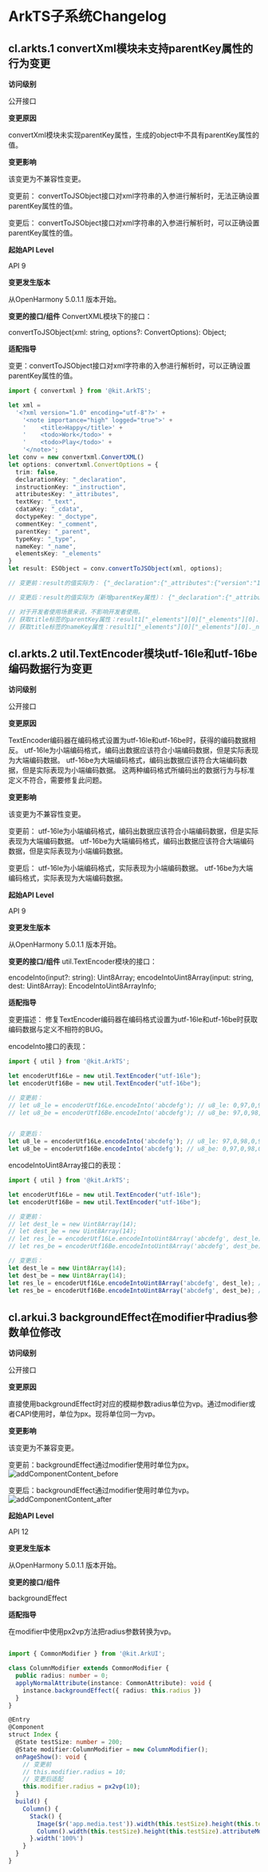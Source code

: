 # ArkTS子系统Changelog

## cl.arkts.1 convertXml模块未支持parentKey属性的行为变更

**访问级别**

公开接口

**变更原因**

convertXml模块未实现parentKey属性，生成的object中不具有parentKey属性的值。

**变更影响**

该变更为不兼容性变更。

变更前：
convertToJSObject接口对xml字符串的入参进行解析时，无法正确设置parentKey属性的值。

变更后：
convertToJSObject接口对xml字符串的入参进行解析时，可以正确设置parentKey属性的值。

**起始API Level**

API 9

**变更发生版本**

从OpenHarmony 5.0.1.1 版本开始。

**变更的接口/组件**
ConvertXML模块下的接口：

convertToJSObject(xml: string, options?: ConvertOptions): Object;

**适配指导**

变更：convertToJSObject接口对xml字符串的入参进行解析时，可以正确设置parentKey属性的值。

```ts
import { convertxml } from '@kit.ArkTS';

let xml =
  '<?xml version="1.0" encoding="utf-8"?>' +
    '<note importance="high" logged="true">' +
    '    <title>Happy</title>' +
    '    <todo>Work</todo>' +
    '    <todo>Play</todo>' +
    '</note>';
let conv = new convertxml.ConvertXML()
let options: convertxml.ConvertOptions = {
  trim: false,
  declarationKey: "_declaration",
  instructionKey: "_instruction",
  attributesKey: "_attributes",
  textKey: "_text",
  cdataKey: "_cdata",
  doctypeKey: "_doctype",
  commentKey: "_comment",
  parentKey: "_parent",
  typeKey: "_type",
  nameKey: "_name",
  elementsKey: "_elements"
}
let result: ESObject = conv.convertToJSObject(xml, options);

// 变更前：result的值实际为： {"_declaration":{"_attributes":{"version":"1.0","encoding":"utf-8"}},"_elements":[{"_type":"element","_name":"note","_attributes":{"importance":"high","logged":"true"},"_elements":[{"_type":"element","_name":"title","_elements":[{"_type":"text","_text":"Happy"}]},{"_type":"element","_name":"todo","_elements":[{"_type":"text","_text":"Work"}]},{"_type":"element","_name":"todo","_elements":[{"_type":"text","_text":"Play"}]}]}]}

// 变更后：result的值实际为（新增parentKey属性）： {"_declaration":{"_attributes":{"version":"1.0","encoding":"utf-8"}},"_elements":[{"_type":"element","_name":"note","_attributes":{"importance":"high","logged":"true"},"_elements":[{"_type":"element","_name":"title","_parent":"note","_elements":[{"_type":"text","_text":"Happy"}]},{"_type":"element","_name":"todo","_parent":"note","_elements":[{"_type":"text","_text":"Work"}]},{"_type":"element","_name":"todo","_parent":"note","_elements":[{"_type":"text","_text":"Play"}]}]}]}

// 对于开发者使用场景来说，不影响开发者使用。
// 获取title标签的parentKey属性：result1["_elements"][0]["_elements"][0]._parent
// 获取title标签的nameKey属性：result1["_elements"][0]["_elements"][0]._name
```

## cl.arkts.2 util.TextEncoder模块utf-16le和utf-16be编码数据行为变更

**访问级别**

公开接口

**变更原因**

TextEncoder编码器在编码格式设置为utf-16le和utf-16be时，获得的编码数据相反。
utf-16le为小端编码格式，编码出数据应该符合小端编码数据，但是实际表现为大端编码数据。
utf-16be为大端编码格式，编码出数据应该符合大端编码数据，但是实际表现为小端编码数据。
这两种编码格式所编码出的数据行为与标准定义不符合，需要修复此问题。

**变更影响**

该变更为不兼容性变更。

变更前：
utf-16le为小端编码格式，编码出数据应该符合小端编码数据，但是实际表现为大端编码数据。
utf-16be为大端编码格式，编码出数据应该符合大端编码数据，但是实际表现为小端编码数据。

变更后：
utf-16le为小端编码格式，实际表现为小端编码数据。
utf-16be为大端编码格式，实际表现为大端编码数据。

**起始API Level**

API 9

**变更发生版本**

从OpenHarmony 5.0.1.1 版本开始。

**变更的接口/组件**
util.TextEncoder模块的接口：

encodeInto(input?: string): Uint8Array;
encodeIntoUint8Array(input: string, dest: Uint8Array): EncodeIntoUint8ArrayInfo;

**适配指导**

变更描述： 修复TextEncoder编码器在编码格式设置为utf-16le和utf-16be时获取编码数据与定义不相符的BUG。

encodeInto接口的表现：

```ts
import { util } from '@kit.ArkTS';

let encoderUtf16Le = new util.TextEncoder("utf-16le");
let encoderUtf16Be = new util.TextEncoder("utf-16be");

// 变更前：
// let u8_le = encoderUtf16Le.encodeInto('abcdefg'); // u8_le: 0,97,0,98,0,99,0,100,0,101,0,102,0,103
// let u8_be = encoderUtf16Be.encodeInto('abcdefg'); // u8_be: 97,0,98,0,99,0,100,0,101,0,102,0,103,0


// 变更后：
let u8_le = encoderUtf16Le.encodeInto('abcdefg'); // u8_le: 97,0,98,0,99,0,100,0,101,0,102,0,103,0
let u8_be = encoderUtf16Be.encodeInto('abcdefg'); // u8_be: 0,97,0,98,0,99,0,100,0,101,0,102,0,103
```

encodeIntoUint8Array接口的表现：

```ts
import { util } from '@kit.ArkTS';

let encoderUtf16Le = new util.TextEncoder("utf-16le");
let encoderUtf16Be = new util.TextEncoder("utf-16be");

// 变更前：
// let dest_le = new Uint8Array(14);
// let dest_be = new Uint8Array(14);
// let res_le = encoderUtf16Le.encodeIntoUint8Array('abcdefg', dest_le); // dest_le: 0,97,0,98,0,99,0,100,0,101,0,102,0,103
// let res_be = encoderUtf16Be.encodeIntoUint8Array('abcdefg', dest_be); // dest_be: 97,0,98,0,99,0,100,0,101,0,102,0,103,0

// 变更后：
let dest_le = new Uint8Array(14);
let dest_be = new Uint8Array(14);
let res_le = encoderUtf16Le.encodeIntoUint8Array('abcdefg', dest_le); // dest_le: 97,0,98,0,99,0,100,0,101,0,102,0,103,0
let res_be = encoderUtf16Be.encodeIntoUint8Array('abcdefg', dest_be); // dest_be: 0,97,0,98,0,99,0,100,0,101,0,102,0,103
```

## cl.arkui.3  backgroundEffect在modifier中radius参数单位修改

**访问级别**

公开接口

**变更原因**

 直接使用backgroundEffect时对应的模糊参数radius单位为vp。通过modifier或者CAPI使用时，单位为px。现将单位同一为vp。

**变更影响**

该变更为不兼容变更。

变更前：backgroundEffect通过modifier使用时单位为px。<br/>
![addComponentContent_before](figures/backgroundEffect_before.png)

变更后：backgroundEffect通过modifier使用时单位为vp。<br/>
![addComponentContent_after](figures//backgroundEffect_after.png)



**起始API Level**

API 12

**变更发生版本**

从OpenHarmony 5.0.1.1 版本开始。

**变更的接口/组件**

backgroundEffect

**适配指导**

在modifier中使用px2vp方法把radius参数转换为vp。

```ts

import { CommonModifier } from '@kit.ArkUI';

class ColumnModifier extends CommonModifier {
  public radius: number = 0;
  applyNormalAttribute(instance: CommonAttribute): void {
    instance.backgroundEffect({ radius: this.radius })
  }
}

@Entry
@Component
struct Index {
  @State testSize: number = 200;
  @State modifier:ColumnModifier = new ColumnModifier();
  onPageShow(): void {
    // 变更前
    // this.modifier.radius = 10;
    // 变更后适配
    this.modifier.radius = px2vp(10);
  }
  build() {
    Column() {
      Stack() {
        Image($r('app.media.test')).width(this.testSize).height(this.testSize)
        Column().width(this.testSize).height(this.testSize).attributeModifier(this.modifier)
      }.width('100%')
    }
  }
}
```